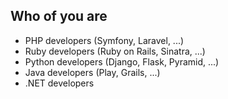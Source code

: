 ## Who of you are

* PHP developers (Symfony, Laravel, ...)
* Ruby developers (Ruby on Rails, Sinatra, ...)
* Python developers (Django, Flask, Pyramid, ...)
* Java developers (Play, Grails, ...)
* .NET developers
